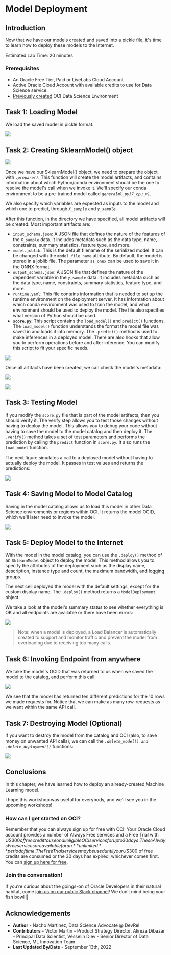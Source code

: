 # Model Deployment

## Introduction

Now that we have our models created and saved into a pickle file, it's time to learn how to deploy these models to the Internet.

Estimated Lab Time: 20 minutes

### Prerequisites

* An Oracle Free Tier, Paid or LiveLabs Cloud Account
* Active Oracle Cloud Account with available credits to use for Data Science service.
* [Previously created](https://github.com/oracle-devrel/redbull-pit-strategy/blob/dev/hols/pitstrategy/infra/infra.md) OCI Data Science Environment


## Task 1: Loading Model

We load the saved model in pickle format.

![](./images/loadingmodel.png)

## Task 2: Creating SklearnModel() object

![](./images/sklearnmodel.png)

Once we have our SklearnModel() object, we need to prepare the object with _`.prepare()`_. This function will create the model artifacts, and contains information about which Python/conda environment should be the one to resolve the model's call when we invoke it. We'll specify our conda environment to be a pre-trained model called _`generalml_py37_cpu_v1`_.

We also specify which variables are expected as inputs to the model and which one to predict, through _`X_sample`_ and _`y_sample`_.

After this function, in the directory we have specified, all model artifacts will be created. Most important artifacts are:
- `input_schema.json`: A JSON file that defines the nature of the features of the `X_sample` data. It includes metadata such as the data type, name, constraints, summary statistics, feature type, and more.
- `model.joblib`: This is the default filename of the serialized model. It can be changed with the `model_file_name` attribute. By default, the model is stored in a joblib file. The parameter `as_onnx` can be used to save it in the ONNX format.
- `output_schema.json`: A JSON file that defines the nature of the dependent variable in the `y_sample` data. It includes metadata such as the data type, name, constraints, summary statistics, feature type, and more.
- `runtime.yaml`: This file contains information that is needed to set up the runtime environment on the deployment server. It has information about which conda environment was used to train the model, and what environment should be used to deploy the model. The file also specifies what version of Python should be used.
- **`score.py`**: This script contains the `load_model()` and `predict()` functions. The `load_model()` function understands the format the model file was saved in and loads it into memory. The `.predict()` method is used to make inferences in a deployed model. There are also hooks that allow you to perform operations before and after inference. You can modify this script to fit your specific needs.

![](./images/modelartifacts.png)

Once all artifacts have been created, we can check the model's metadata:

![](./images/runtime_info.png)

![](./images/schema_input.png)

## Task 3: Testing Model


If you modify the `score.py` file that is part of the model artifacts, then you should verify it. The verify step allows you to test those changes without having to deploy the model. This allows you to debug your code without having to save the model to the model catalog and then deploy it. The `.verify()` method takes a set of test parameters and performs the prediction by calling the `predict` function in `score.py`. It also runs the `load_model` function.

The next figure simulates a call to a deployed model without having to actually deploy the model. It passes in test values and returns the predictions:

![](./images/testingmodel.png)

## Task 4: Saving Model to Model Catalog

Saving in the model catalog allows us to load this model in other Data Science environments or regions within OCI. It returns the model OCID, which we'll later need to invoke the model.

![](./images/modelsave.png)


## Task 5: Deploy Model to the Internet

With the model in the model catalog, you can use the `.deploy()` method of an `SklearnModel` object to deploy the model. This method allows you to specify the attributes of the deployment such as the display name, description, instance type and count, the maximum bandwidth, and logging groups.

The next cell deployed the model with the default settings, except for the custom display name. The `.deploy()` method returns a `ModelDeployment` object.

We take a look at the model's summary status to see whether everything is OK and all endpoints are available or there have been errors:

![](./images/summarystatus.png)

> Note: when a model is deployed, a Load Balancer is automatically created to support and monitor traffic and prevent the model from overloading due to receiving too many calls.


## Task 6: Invoking Endpoint from anywhere

We take the model's OCID that was returned to us when we saved the model to the catalog, and perform this call:

![](./images/invoking_endpoint.png)

We see that the model has returned ten different predictions for the 10 rows we made requests for. Notice that we can make as many row-requests as we want within the same API call.


## Task 7: Destroying Model (Optional)

If you want to destroy the model from the catalog and OCI (also, to save money on unwanted API calls), we can call the _`.delete_model() and .delete_deployment()`_ functions:

![](./images/delete_model.png)

## Conclusions

In this chapter, we have learned how to deploy an already-created Machine Learning model.

I hope this workshop was useful for everybody, and we'll see you in the upcoming workshops!

### How can I get started on OCI?

Remember that you can always sign up for free with OCI! Your Oracle Cloud account provides a number of Always Free services and a Free Trial with US$300 of free credit to use on all eligible OCI services for up to 30 days. These Always Free services are available for an **unlimited** period of time. The Free Trial services may be used until your US$300 of free credits are consumed or the 30 days has expired, whichever comes first. You can [sign up here for free](https://signup.cloud.oracle.com/?language=en&sourceType=:ow:de:te::::&intcmp=:ow:de:te::::).

### Join the conversation!

If you’re curious about the goings-on of Oracle Developers in their natural habitat, come [join us on our public Slack channel](https://bit.ly/devrel_slack)! We don’t mind being your fish bowl 🐠



## Acknowledgements

* **Author** - Nacho Martinez, Data Science Advocate @ DevRel
* **Contributors** - Victor Martin - Product Strategy Director, Alireza Dibazar - Principal Data Scientist, Vesselin Diev - Senior Director of Data Science, ML Innovation Team
* **Last Updated By/Date** - September 13th, 2022
